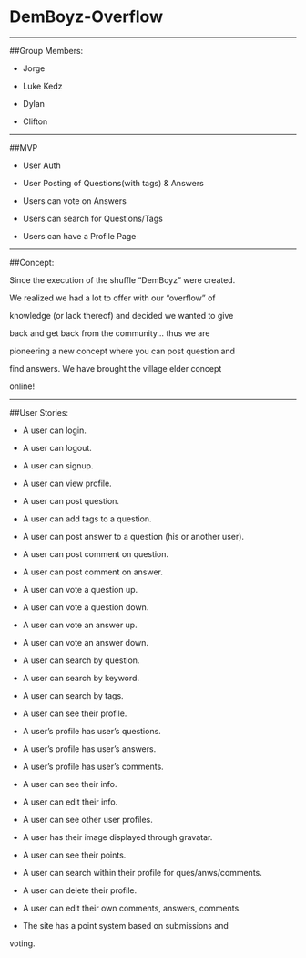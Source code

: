 # DemBoyz-Overflow

____________________________________

##Group Members:

* Jorge

* Luke Kedz

* Dylan

* Clifton

______________________________________

##MVP

* User Auth

* User Posting of Questions(with tags) & Answers

* Users can vote on Answers

* Users can search for Questions/Tags

* Users can have a Profile Page

______________

##Concept:

Since the execution of the shuffle “DemBoyz” were created.

We realized we had a lot to offer with our “overflow” of

knowledge (or lack thereof) and decided we wanted to give

back and get back from the community... thus we are

pioneering a new concept where you can post question and

find answers. We have brought the village elder concept

online!

______________

##User Stories:

* A user can login.

* A user can logout.

* A user can signup.

* A user can view profile.

* A user can post question.

* A user can add tags to a question.

* A user can post answer to a question (his or another user).

* A user can post comment on question.

* A user can post comment on answer.

* A user can vote a question up.

* A user can vote a question down.

* A user can vote an answer up.

* A user can vote an answer down.

* A user can search by question.

* A user can search by keyword.

* A user can search by tags.

* A user can see their profile.

* A user’s profile has user’s questions.

* A user’s profile has user’s answers.

* A user’s profile has user’s comments.

* A user can see their info.

* A user can edit their info.

* A user can see other user profiles.

* A user has their image displayed through gravatar.

* A user can see their points.

* A user can search within their profile for ques/anws/comments.

* A user can delete their profile.

* A user can edit their own comments, answers, comments.

* The site has a point system based on submissions and

voting.
